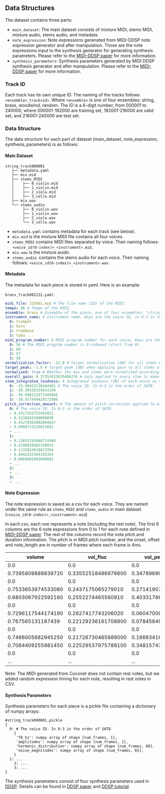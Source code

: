 ## Data Structures

The dataset contains three parts:

- `main_dataset`: The main dataset consists of mixture MIDI, stems MIDI, mixture audio, stems audio, and metadata.
- `note_expression`: Note expressions generated from MIDI-DDSP note expression generator and after
  manipulation. Those are the note expressions input to the synthesis generator for generating synthesis parameters.
  Please refer to the [MIDI-DDSP paper](https://openreview.net/pdf?id=UseMOjWENv) for more information.
- `synthesis_parameters`: Synthesis parameters generated by MIDI DDSP synthesis generator and after manipulation. Please refer to the [MIDI-DDSP paper](https://openreview.net/pdf?id=UseMOjWENv) for more information.

### Track ID
Each track has its own unique ID. The naming of the tracks follows `<ensemble>_track<id>`. Where `<ensemble>` is one of four ensembles: string, brass, woodwind, random. The ID is a 6-digit number, from 000001 to 240000, where 000001-192000 are training set, 192001-216000 are valid set, and 216001-240000 are test set.

### Data Structure

The data structure for each part of dataset (main_dataset, note_expression, synthesis_parameters) is as follows:

#### Main Dataset

```
string_track000001
   ├── metadata.yaml
   ├── mix.mid
   ├── stems_MIDI
   │    ├── 0_violin.mid
   │    ├── 1_violin.mid
   │    ├── 2_viola.mid
   │    ├── 3_cello.mid 
   ├── mix.wav
   └── stems_audio
        ├── 0_violin.wav
        ├── 1_violin.wav
        ├── 2_viola.wav
        └── 3_cello.wav 
```

- `metadata.yaml` contains metadata for each track (see below).
- `mix.mid` is the mixture MIDI file contains all four voices.
- `stems_MIDI` contains MIDI files separated by voice. Their naming follows: `<voice_id(0-index)>_<instrument>.mid`.
- `mix.wav` is the mixture auido.
- `stems_audio `contains the stems audio for each voice. Their naming follows: `<voice_id(0-index)>_<instrument>.wav`.

#### Metadata

The metadata for each piece is stored in yaml. Here is an example:

`brass_track001222.yaml`:

```yaml
midi_file: 233461.mid # The file name (ID) of the MIDI.
tempo: 88 # Tempo of the MIDI.
ensemble: brass # Ensemble of the piece, one of four ensembles: "string, brass, woodwind, random".
instrument_name: # Instrument name. Keys are the voice ID, in 0-3 in the order of SATB.
  0: trumpet
  1: horn
  2: trombone
  3: tuba
midi_program_number: # MIDI program number for each voice. Keys are the voice ID, in 0-3 in the order of SATB.
  0: 56 # The MIDI program number is 0-indexed (start from 0).
  1: 60
  2: 57
  3: 58
normalization_factor: -13.0 # Target normalization [dB] for all stems before lowering gain to avoid clipping, will always be "-13.0".
target_peak: -1.0 # Target peak [dB] when applying gain to all stems after summing mixture, will always be "-1.0".
normalized: true # Whether the mix and stems were normalized according to the ITU-R BS.1770-4 spec, will always be "true".
overall_gain: 0.37353415035486276 # Gain applied to every stem to make sure mixture does not clip when stems are summed.
stem_integrated_loudness: # Integrated loudness [dB] of each voice as calculated by the ITU-R BS.1770-4 spec.
  0: -33.88453138444481 # The voice ID. In 0-3 in the order of SATB.
  1: -30.30338354914199
  2: -36.686212471446865
  3: -38.977449420172086
pitch_correction_amount: # The amount of pitch correction applied to each note. Each row represent a note. 
  0: # The voice ID. In 0-3 in the order of SATB.
  - 0.5417262752492821
  - 0.5238033268006898
  - 0.45279361002894647
  - 0.6988713224811681
  - ...
  1:
  - 0.12652192668714468
  - 0.4198836882340933
  - 0.1115024018823354
  - 0.6942255304145393
  - 0.6866081981008881
  - ...
  2:
  - ...
  3:
  - ...
```

#### Note Expression

The note expression is saved as a csv for each voice. They are named under the same rule as `stems_MIDI` and `stems_audio` in main dataset. (`<voice_id(0-index)>_<instrument>.mid`)

 In each csv, each row represents a note (including the rest note). The first 6 columns are the 6 note expressions from 0 to 1 for each note defined in [MIDI-DDSP paper](https://openreview.net/pdf?id=UseMOjWENv). The rest of the columns record the note pitch and duration information. The pitch is in MIDI pitch number, and the onset, offset and note_length are in number of frames where each frame is 4ms.

| **volume**         | **vol_fluc**        | **vol_peak_pos**    | **vibrato**         | **brightness**     | **attack**         | **pitch** | **onset** | **offset** | **note_length** |
| ------------------ | ------------------- | ------------------- | ------------------- | ------------------ | ------------------ | --------- | --------- | ---------- | --------------- |
| 0.0                | 0.0                 | 0.0                 | 0.0                 | 0.0                | 0.0                | 0         | 0         | 0          | 0               |
| 0.7395809888839720 | 0.33552518486976600 | 0.34789690375328100 | 0.32672226428985600 | 0.5702816247940060 | 0.55987149477005   | 77        | 0         | 168        | 168             |
| 0.0                | 0.0                 | 0.0                 | 0.0                 | 0.0                | 0.0                | 0         | 168       | 173        | 5               |
| 0.7533653974533080 | 0.2437175065279010  | 0.27141907811164900 | 0.304775208234787   | 0.5326902270317080 | 0.6773836612701420 | 79        | 173       | 331        | 158             |
| 0.6803067922592160 | 0.2552274465560910  | 0.4033176600933080  | 0.3316570520401000  | 0.5263296365737920 | 0.4892987310886380 | 81        | 331       | 672        | 341             |
| 0.0                | 0.0                 | 0.0                 | 0.0                 | 0.0                | 0.0                | 0         | 672       | 679        | 7               |
| 0.7296117544174190 | 0.2627417743206020  | 0.0604700893163681  | 0.2803541421890260  | 0.5160598754882810 | 0.7768481969833370 | 79        | 679       | 762        | 83              |
| 0.767565131187439  | 0.22129236161708800 | 0.07845849543809890 | 0.2821490466594700  | 0.5629626512527470 | 0.7202404141426090 | 77        | 762       | 847        | 85              |
| 0.0                | 0.0                 | 0.0                 | 0.0                 | 0.0                | 0.0                | 0         | 847       | 851        | 4               |
| 0.7466005682945250 | 0.21726730465889000 | 0.16683416068553900 | 0.2967233955860140  | 0.5283809304237370 | 0.7374227643013    | 76        | 851       | 1020       | 169             |
| 0.7064409255981450 | 0.22529537975788100 | 0.34815743565559400 | 0.3333543539047240  | 0.5272674560546880 | 0.5293049812316900 | 74        | 1020      | 1360       | 340             |
| 0.0                | 0.0                 | 0.0                 | 0.0                 | 0.0                | 0.0                | 0         | 1360      | 1362       | 2               |
| ...                | ...                 | ...                 | ...                 | ...                | ...                | ...       | ...       | ...        | ...             |

Note: The MIDI generated from Coconet does not contain rest notes, but we added random expression timing for each note, resulting in rest notes in CSV.



#### Synthesis Parameters

Synthesis parameters for each piece is a pickle file containing a dictionary of numpy arrays:

```
#string_track000001.pickle
{
  0: # The voice ID. In 0-3 in the order of SATB
    {
     'f0_hz': numpy array of shape [num_frames, 1],
     'amplitudes': numpy array of shape [num_frames, 1],
     'harmonic_distribution': numpy array of shape [num_frames, 60],
     'noise_magnitudes': numpy array of shape [num_frames, 65],
    }
  1: ...
 	2: ...
 	3: ...
}
```

The synthesis parameters consist of four synthesis parameters used in [DDSP](https://github.com/magenta/ddsp). Details can be found in [DDSP paper](https://openreview.net/forum?id=B1x1ma4tDr) and [DDSP tutorial](https://github.com/magenta/ddsp/blob/main/ddsp/colab/tutorials/1_synths_and_effects.ipynb).





